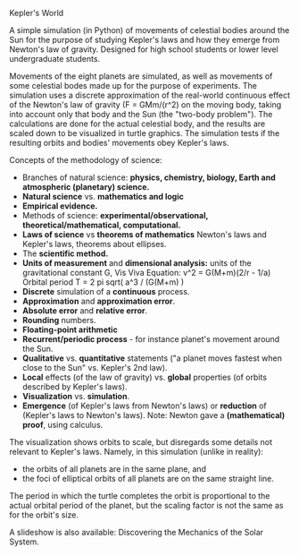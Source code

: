 Kepler's World

A simple simulation (in Python) of movements of celestial bodies 
around the Sun for the purpose of studying Kepler's laws 
and how they emerge from Newton's law of gravity.
Designed for high school students or lower level undergraduate students.

Movements of the eight planets are simulated, as well as movements of
some celestial bodes made up for the purpose of experiments.
The simulation uses a discrete approximation of the real-world continuous effect
of the Newton's law of gravity (F = GMm/(r^2) on the moving body,
taking into account only that body and the Sun (the "two-body problem").
The calculations are done for the actual celestial body,
and the results are scaled down to be visualized in turtle graphics.
The simulation tests if the resulting orbits and bodies' movements obey
Kepler's laws.

Concepts of the methodology of science:
* Branches of natural science: 
  **physics, chemistry, biology, Earth and atmospheric (planetary) science.**
* **Natural science** vs. **mathematics and logic**
* **Empirical evidence.**
* Methods of science: 
  **experimental/observational, theoretical/mathematical, computational.**
* **Laws of science** vs **theorems of mathematics**
  Newton's laws and Kepler's laws, theorems about ellipses.
* The **scientific method.**
* **Units of measurement** and **dimensional analysis:** 
  units of the gravitational constant G,
  Vis Viva Equation: v^2 = G(M+m)(2/r - 1/a)
  Orbital period T = 2 pi sqrt( a^3 / (G(M+m) )
* **Discrete** simulation of a **continuous** process.
* **Approximation** and **approximation error**.
* **Absolute error** and **relative error**.
* **Rounding** numbers.
* **Floating-point arithmetic**
* **Recurrent/periodic process** - for instance planet's movement around the Sun.
* **Qualitative** vs. **quantitative** statements
  ("a planet moves fastest when close to the Sun" vs. Kepler's 2nd law).
* **Local** effects (of the law of gravity) vs.
  **global** properties (of orbits described by Kepler's laws).
* **Visualization** vs. **simulation**.
* **Emergence** (of Kepler's laws from Newton's laws) or
  **reduction** of (Kepler's laws to Newton's laws).
  Note: Newton gave a **(mathematical) proof**, using calculus.

The visualization shows orbits to scale, 
but disregards some details not relevant to Kepler's laws.
Namely, in this simulation (unlike in reality):
* the orbits of all planets are in the same plane, and
* the foci of elliptical orbits of all planets are on the same straight line.

The period in which the turtle completes the orbit is proportional to the
actual orbital period of the planet, but the scaling factor is not the same
as for the orbit's size.

A slideshow is also available: Discovering the Mechanics of the Solar System.
